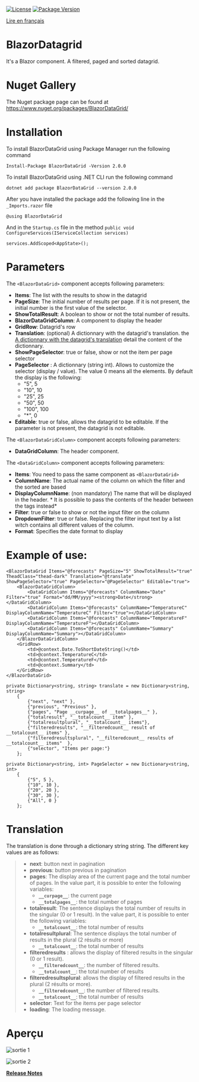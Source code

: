 [![License](https://img.shields.io/github/license/BlazorExtensions/Storage.svg?longCache=true&style=flat-square)](https://github.com/niou128/BlazorComponent/blob/master/LICENSE)
[![Package Version](https://img.shields.io/badge/nuget-v2.0.0-blue.svg?longCache=true&style=flat-square)](https://www.nuget.org/packages/BlazorDataGrid/)

[Lire en français](https://github.com/niou128/BlazorComponent/blob/master/README.md)

# BlazorDatagrid

It's a Blazor component. A filtered, paged and sorted datagrid.

# Nuget Gallery
The Nuget package page can be found at https://www.nuget.org/packages/BlazorDataGrid/

# Installation

To install BlazorDataGrid using Package Manager run the following command
```
Install-Package BlazorDataGrid -Version 2.0.0
```
To install BlazorDataGrid using .NET CLI run the following command
```
dotnet add package BlazorDataGrid --version 2.0.0
```

After you have installed the package add the following line in the ```_Imports.razor``` file
```
@using BlazorDataGrid
```

And in the ```Startup.cs``` file in the method ```public void ConfigureServices(IServiceCollection services)```
```
services.AddScoped<AppState>();
```

# Parameters

The  ```<BlazorDataGrid>``` component accepts following parameters:
-	**Items**: The list with the results to show in the datagrid
-	**PageSize**: The initial number of results per page. If it is not present, the initial number is the first value of the selector.
-   **ShowTotalResult**: A boolean to show or not the total number of results.
-	**BlazorDataGridColumn**: A component to display the header
-	**GridRow**: Datagrid's row
- **Translation**: (optional) A dictionnary with the datagrid's translation. the [A dictionnary with the datagrid's translation](#Translation) detail the content of the dictionnary.
- **ShowPageSelector**: true or false, show or not the item per page selector
- **PageSelector** : A dictionnary (string int). Allows to customize the selector (display / value). The value 0 means all the elements. By default the display is the following:
    - "5", 5
    - "10", 10
    - "25", 25
    - "50", 50
    - "100", 100
    - "*", 0
- **Editable**: true or false, allows the datagrid to be editable. If the parameter is not present, the datagrid is not editable.

The ```<BlazorDataGridColumn>``` component accepts following parameters:
-	**DataGridColumn**: The header component.

The ```<DataGridColumn>``` component accepts following parameters:
-	**Items**: You need to pass the same component as ```<BlazorDataGrid>```
-	**ColumnName**: The actual name of the column on which the filter and the sorted are based
-	**DisplayColumnName**: (non mandatory) The name that will be displayed in the header. *
It is possible to pass the contents of the header between the tags instead*
-	**Filter**: true or false to show or not the input filter on the column
- **DropdownFilter**: true or false. Replacing the filter input text by a list witch contains all different values of the column.
- **Format**: Specifies the date format to display

# Example of use:

```
<BlazorDataGrid Items="@forecasts" PageSize="5" ShowTotalResult="true" TheadClass="thead-dark" Translation="@translate" ShowPageSelector="true" PageSelector="@PageSelector" Editable="true">
    <BlazorDataGridColumn>
        <DataGridColumn Items="@forecasts" ColumnName="Date" Filter="true" Format="dd/MM/yyyy"><strong>Date</strong></DataGridColumn>
        <DataGridColumn Items="@forecasts" ColumnName="TemperatureC" DisplayColumnName="TemperatureC" Filter="true"></DataGridColumn>
        <DataGridColumn Items="@forecasts" ColumnName="TemperatureF" DisplayColumnName="TemperatureF"></DataGridColumn>
        <DataGridColumn Items="@forecasts" ColumnName="Summary" DisplayColumnName="Summary"></DataGridColumn>
    </BlazorDataGridColumn>
    <GridRow>
        <td>@context.Date.ToShortDateString()</td>
        <td>@context.TemperatureC</td>
        <td>@context.TemperatureF</td>
        <td>@context.Summary</td>
    </GridRow>
</BlazorDataGrid>

private Dictionary<string, string> translate = new Dictionary<string, string>
    {
        {"next", "next" },
        {"previous", "Previous" },
        {"pages", "Page __curpage__ of __totalpages__" },
        {"totalresult", "__totalcount__ item" },
        {"totalresultplural", "__totalcount__ items"},
        {"filteredresults", "__filteredcount__ result of __totalcount__ items" },
        {"filteredresultsplural", "__filteredcount__ results of __totalcount__ items"  },
        {"selector", "Items per page:"}
    };

private Dictionary<string, int> PageSelector = new Dictionary<string, int>
    {
        {"5", 5 },
        {"10", 10 },
        {"20", 20 },
        {"30", 30 },
        {"All", 0 }
    };    
```

# Translation
The translation is done through a dictionary string string.
The different key values ​​are as follows: 
> - **next**: button next in pagination
> - **previous**: button previous in pagination
> - **pages**: The display area of ​​the current page and the total number of pages. 
In the value part, it is possible to enter the following variables:
>   - **```__curpage__```**: the current page
>   - **```__totalpages__```**: the total number of pages
> - **totalresult**: The sentence displays the total number of results in the singular (0 or 1 result). In the value part, it is possible to enter the following variables: 
>   - **```__totalcount__```**: the total number of results
> - **totalresultplural**: The sentence displays the total number of results in the plural (2 résults or more)
>   - **```__totalcount__```**: the total number of results
> - **filteredresults** : allows the display of filtered results in the singular (0 or 1 result).
>   - **```__filteredcount__```**: the number of filtered results.
>   - **```__totalcount__```**: the total number of results
> - **filteredresultsplural**: allows the display of filtered results in the plural (2 résults or more).
>   - **```__filteredcount__```**: the number of filtered results.
>   - **```__totalcount__```**: the total number of results
> - **selector**: Text for the items per page selector
> - **loading**: The loading message.

# Aperçu
![sortie 1](https://github.com/niou128/BlazorComponent/blob/master/BlazorDataGrid/content/output1.png)

![sortie 2](https://github.com/niou128/BlazorComponent/blob/master/BlazorDataGrid/content/output2.png)

**[Release Notes](https://github.com/niou128/BlazorComponent/blob/master/RELEASE_NOTE.en.md)** 
